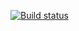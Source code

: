 [![Build status](https://ci.appveyor.com/api/projects/status/4eg32l56suxniy07/branch/main?svg=true)](https://ci.appveyor.com/project/V-adim13/1-2-api-postman-echo/branch/main)